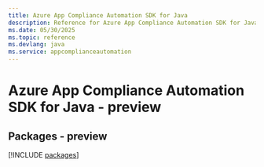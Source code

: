 ```yaml
---
title: Azure App Compliance Automation SDK for Java
description: Reference for Azure App Compliance Automation SDK for Java
ms.date: 05/30/2025
ms.topic: reference
ms.devlang: java
ms.service: appcomplianceautomation
---
```

# Azure App Compliance Automation SDK for Java - preview
## Packages - preview
[!INCLUDE [packages](app-compliance-automation-index.md)]